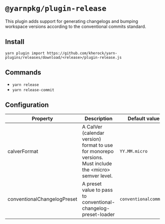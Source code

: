 # `@yarnpkg/plugin-release`

This plugin adds support for generating changelogs and bumping workspace
versions according to the conventional commits standard.

## Install

```
yarn plugin import https://github.com/kherock/yarn-plugins/releases/download/<release>/plugin-release.js
```

## Commands

- `yarn release`
- `yarn release-commit`

## Configuration

| Property | Description | Default value |
| -------- | ----------- | ------------- |
| calverFormat | A CalVer (calendar version) format to use for monorepo versions. Must include the \<micro> semver level. | `YY.MM.micro` |
| conventionalChangelogPreset | A preset value to pass to conventional-changelog-preset-loader | `conventionalcommits` |

